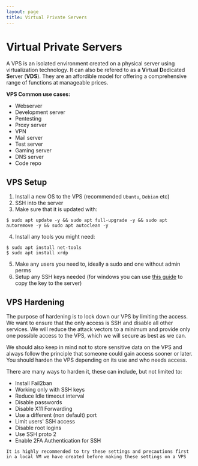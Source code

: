 ```yaml
---
layout: page
title: Virtual Private Servers
---
```

# Virtual Private Servers
A VPS is an isolated environment created on a physical server using virtualization technology. It can also be refered to as a **V**irtual **D**edicated **S**erver (**VDS**). They are an affordible model for offering a comprehensive range of functions at manageable prices.

**VPS Common use cases:**
- Webserver
- Development server
- Pentesting
- Proxy server
- VPN
- Mail server
- Test server
- Gaming server
- DNS server
- Code repo

## VPS Setup
1. Install a new OS to the VPS (recommended `Ubuntu`, `Debian` etc)
2. SSH into the server
3. Make sure that it is updated with:
```shell
$ sudo apt update -y && sudo apt full-upgrade -y && sudo apt autoremove -y && sudo apt autoclean -y
```
4. Install any tools you might need:
```shell
$ sudo apt install net-tools
$ sudo apt install xrdp
```
5. Make any users you need to, ideally a sudo and one without admin perms
6. Setup any SSH keys needed (for windows you can use [this guide](https://www.chrisjhart.com/Windows-10-ssh-copy-id/) to copy the key to the server)

## VPS Hardening
The purpose of hardening is to lock down our VPS by limiting the access. We want to ensure that the only access is SSH and disable all other services. We will reduce the attack vectors to a minimum and provide only one possible access to the VPS, which we will secure as best as we can.

We should also keep in mind not to store sensitive data on the VPS and always follow the principle that someone could gain access sooner or later. You should harden the VPS depending on its use and who needs access.

There are many ways to harden it, these can include, but not limited to:
- Install Fail2ban
- Working only with SSH keys
- Reduce Idle timeout interval
- Disable passwords
- Disable X11 Forwarding
- Use a different (non default) port
- Limit users' SSH access
- Disable root logins
- Use SSH proto 2
- Enable 2FA Authentication for SSH

`It is highly recommended to try these settings and precautions first in a local VM we have created before making these settings on a VPS`
